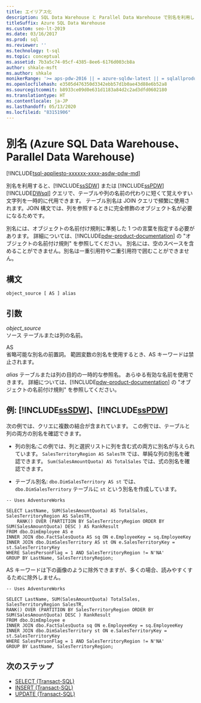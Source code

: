 ```yaml
---
title: エイリアス化
description: SQL Data Warehouse と Parallel Data Warehouse で別名を利用します。
titleSuffix: Azure SQL Data Warehouse
ms.custom: seo-lt-2019
ms.date: 03/16/2017
ms.prod: sql
ms.reviewer: ''
ms.technology: t-sql
ms.topic: conceptual
ms.assetid: 7b3a5c74-05cf-4385-8ee6-6176d003cb8a
author: shkale-msft
ms.author: shkale
monikerRange: '>= aps-pdw-2016 || = azure-sqldw-latest || = sqlallproducts-allversions'
ms.openlocfilehash: e3505d476350d3342ebb57d1b0ae43d88e6b52a8
ms.sourcegitcommit: b8933ce09d0e631d1183a84d2c2ad3dfd0602180
ms.translationtype: HT
ms.contentlocale: ja-JP
ms.lasthandoff: 05/13/2020
ms.locfileid: "83151906"
---
```

# <a name="aliasing-azure-sql-data-warehouse-parallel-data-warehouse"></a>別名 (Azure SQL Data Warehouse、Parallel Data Warehouse)

[!INCLUDE[tsql-appliesto-xxxxxx-xxxx-asdw-pdw-md](../../includes/tsql-appliesto-xxxxxx-xxxx-asdw-pdw-md.md)]

別名を利用すると、[!INCLUDE[ssSDW](../../includes/sssdw-md.md)] または [!INCLUDE[ssPDW](../../includes/sspdw-md.md)][!INCLUDE[DWsql](../../includes/dwsql-md.md)] クエリで、テーブルや列の名前の代わりに短くて覚えやすい文字列を一時的に代用できます。 テーブル別名は JOIN クエリで頻繁に使用されます。JOIN 構文では、列を参照するときに完全修飾のオブジェクト名が必要になるためです。  

別名には、オブジェクトの名前付け規則に準拠した 1 つの言葉を指定する必要があります。 詳細については、[!INCLUDE[pdw-product-documentation](../../includes/pdw-product-documentation-md.md)] の "オブジェクトの名前付け規則" を参照してください。 別名には、空のスペースを含めることができません。別名は一重引用符や二重引用符で囲むことができません。  

## <a name="syntax"></a>構文

```tsql
object_source [ AS ] alias
```

## <a name="arguments"></a>引数

*object_source*  
ソース テーブルまたは列の名前。  

AS  
省略可能な別名の前置詞。 範囲変数の別名を使用するとき、AS キーワードは禁止されます。  

*alias* テーブルまたは列の目的の一時的な参照名。 あらゆる有効な名前を使用できます。 詳細については、[!INCLUDE[pdw-product-documentation](../../includes/pdw-product-documentation-md.md)] の "オブジェクトの名前付け規則" を参照してください。  

## <a name="examples-sssdw-and-sspdw"></a>例: [!INCLUDE[ssSDW](../../includes/sssdw-md.md)]、[!INCLUDE[ssPDW](../../includes/sspdw-md.md)]  

次の例では、クリエに複数の結合が含まれています。 この例では、テーブルと列の両方の別名を確認できます。  

- 列の別名:この例では、列と選択リストに列を含む式の両方に別名が与えられています。 `SalesTerritoryRegion AS SalesTR` では、単純な列の別名を確認できます。 `Sum(SalesAmountQuota) AS TotalSales` では、式の別名を確認できます。  

- テーブル別名: `dbo.DimSalesTerritory AS st` では、`dbo.DimSalesTerritory` テーブルに `st` という別名を作成しています。  

```tsql
-- Uses AdventureWorks

SELECT LastName, SUM(SalesAmountQuota) AS TotalSales, SalesTerritoryRegion AS SalesTR,  
    RANK() OVER (PARTITION BY SalesTerritoryRegion ORDER BY SUM(SalesAmountQuota) DESC ) AS RankResult  
FROM dbo.DimEmployee AS e  
INNER JOIN dbo.FactSalesQuota AS sq ON e.EmployeeKey = sq.EmployeeKey  
INNER JOIN dbo.DimSalesTerritory AS st ON e.SalesTerritoryKey = st.SalesTerritoryKey  
WHERE SalesPersonFlag = 1 AND SalesTerritoryRegion != N'NA'  
GROUP BY LastName, SalesTerritoryRegion;  
```

AS キーワードは下の画像のように除外できますが、多くの場合、読みやすくするために除外しません。  

```tsql
-- Uses AdventureWorks

SELECT LastName, SUM(SalesAmountQuota) TotalSales, SalesTerritoryRegion SalesTR,  
RANK() OVER (PARTITION BY SalesTerritoryRegion ORDER BY SUM(SalesAmountQuota) DESC ) RankResult  
FROM dbo.DimEmployee e  
INNER JOIN dbo.FactSalesQuota sq ON e.EmployeeKey = sq.EmployeeKey  
INNER JOIN dbo.DimSalesTerritory st ON e.SalesTerritoryKey = st.SalesTerritoryKey  
WHERE SalesPersonFlag = 1 AND SalesTerritoryRegion != N'NA'  
GROUP BY LastName, SalesTerritoryRegion;  
```

## <a name="next-steps"></a>次のステップ

- [SELECT &#40;Transact-SQL&#41;](../../t-sql/queries/select-transact-sql.md)
- [INSERT &#40;Transact-SQL&#41;](../../t-sql/statements/insert-transact-sql.md)
- [UPDATE &#40;Transact-SQL&#41;](../../t-sql/queries/update-transact-sql.md)